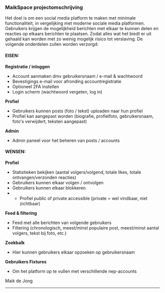 ### MaikSpace projectomschrijving
Het doel is om een social media platform te maken met minimale functionaliteit, in vergelijking met moderne sociale media platformen. Gebruikers krijgen de mogelijkheid berichten met elkaar te kunnen delen en reacties op elkaars berichten te plaatsen. Zodat alles wat het biedt er uit gehaald kan worden met zo weinig mogelijk risico tot verslaving.
De volgende onderdelen zullen worden verzorgd:

#### EISEN:
**Registratie / inloggen**
- Account aanmaken dmv gebruikersnaam / e-mail & wachtwoord
- Bevestigings e-mail voor afronding accountregistratie
- Optioneel 2FA instellen
- Login scherm (wachtwoord vergeten, log in)

**Profiel**
- Gebruikers kunnen posts (foto / tekst) uploaden naar hun profiel
- Profiel kan aangepast worden (biografie, profielfoto, gebruikersnaam, foto's verwijdert, teksten aangepast)

**Admin**
- Admin paneel voor het beheren van posts / accounts

#### WENSEN:
**Profiel**
- Statistieken bekijken (aantal volgers/volgend, totale likes, totale ontvangen/verzonden reacties)
- Gebruikers kunnen elkaar volgen / ontvolgen
- Gebruikers kunnen elkaar blokkeren
- - Profiel public of private accessible (private = wel vindbaar, niet zichtbaar)

**Feed & filtering**
- Feed met alle berichten van volgende gebruikers
- Filtering (chronologisch, meest/minst populaire post, meest/minst aantal volgers, tekst bij foto, etc.)

**Zoekbalk**
- Hier kunnen gebruikers elkaar opzoeken op gebruikersnaam

**Gebruikers Fixtures**
- Om het platform op te vullen met verschillende nep-accounts

Maik de Jong

---